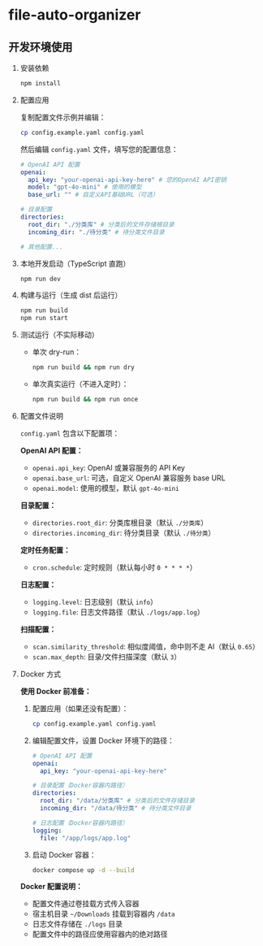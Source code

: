 # file-auto-organizer

## 开发环境使用

1. 安装依赖

   ```bash
   npm install
   ```

2. 配置应用

   复制配置文件示例并编辑：

   ```bash
   cp config.example.yaml config.yaml
   ```

   然后编辑 `config.yaml` 文件，填写您的配置信息：

   ```yaml
   # OpenAI API 配置
   openai:
     api_key: "your-openai-api-key-here" # 您的OpenAI API密钥
     model: "gpt-4o-mini" # 使用的模型
     base_url: "" # 自定义API基础URL（可选）

   # 目录配置
   directories:
     root_dir: "./分类库" # 分类后的文件存储根目录
     incoming_dir: "./待分类" # 待分类文件目录

   # 其他配置...
   ```

3. 本地开发启动（TypeScript 直跑）

   ```bash
   npm run dev
   ```

4. 构建与运行（生成 dist 后运行）

   ```bash
   npm run build
   npm run start
   ```

5. 测试运行（不实际移动）

   - 单次 dry-run：
     ```bash
     npm run build && npm run dry
     ```
   - 单次真实运行（不进入定时）：
     ```bash
     npm run build && npm run once
     ```

6. 配置文件说明

   `config.yaml` 包含以下配置项：

   **OpenAI API 配置：**

   - `openai.api_key`: OpenAI 或兼容服务的 API Key
   - `openai.base_url`: 可选，自定义 OpenAI 兼容服务 base URL
   - `openai.model`: 使用的模型，默认 `gpt-4o-mini`

   **目录配置：**

   - `directories.root_dir`: 分类库根目录（默认 `./分类库`）
   - `directories.incoming_dir`: 待分类目录（默认 `./待分类`）

   **定时任务配置：**

   - `cron.schedule`: 定时规则（默认每小时 `0 * * * *`）

   **日志配置：**

   - `logging.level`: 日志级别（默认 `info`）
   - `logging.file`: 日志文件路径（默认 `./logs/app.log`）

   **扫描配置：**

   - `scan.similarity_threshold`: 相似度阈值，命中则不走 AI（默认 `0.65`）
   - `scan.max_depth`: 目录/文件扫描深度（默认 `3`）


7. Docker 方式

   **使用 Docker 前准备：**

   1. 配置应用（如果还没有配置）：

      ```bash
      cp config.example.yaml config.yaml
      ```

   2. 编辑配置文件，设置 Docker 环境下的路径：

      ```yaml
      # OpenAI API 配置
      openai:
        api_key: "your-openai-api-key-here"

      # 目录配置（Docker容器内路径）
      directories:
        root_dir: "/data/分类库" # 分类后的文件存储目录
        incoming_dir: "/data/待分类" # 待分类文件目录

      # 日志配置（Docker容器内路径）
      logging:
        file: "/app/logs/app.log"
      ```

   3. 启动 Docker 容器：
      ```bash
      docker compose up -d --build
      ```

   **Docker 配置说明：**

   - 配置文件通过卷挂载方式传入容器
   - 宿主机目录 `~/Downloads` 挂载到容器内 `/data`
   - 日志文件存储在 `./logs` 目录
   - 配置文件中的路径应使用容器内的绝对路径
